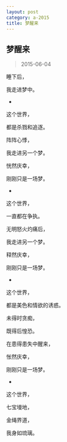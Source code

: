 ```yaml
---
layout: post
category: a-2015
title: 梦醒来
---
```


## 梦醒来 ##

> 2015-06-04

睡下后，

我走进梦中。

-

这个世界，

都是杀戮和追逐。

阵阵心悸，

我走进另一个梦。

恍然庆幸，

刚刚只是一场梦。

-

这个世界，

一直都在争执。

无明怒火灼痛后，

我走进另一个梦。

释然庆幸，

刚刚只是一场梦。

-

这个世界，

都是美色和情欲的诱惑。

未得时贪痴，

既得后惶恐。

在患得患失中醒来，

怅然庆幸，

刚刚只是一场梦。

-

这个世界，

七宝墁地，

金绳界道，

我身如琉璃。
‌‌